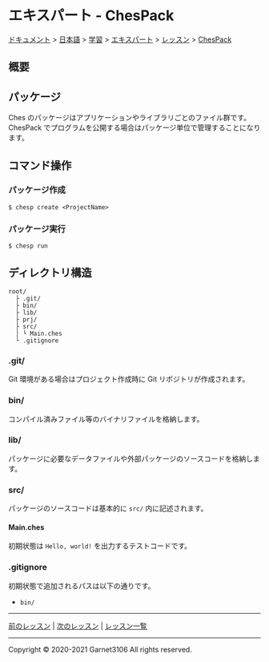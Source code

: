 # エキスパート - ChesPack

[ドキュメント](../../../../../index.md) > [日本語](../../../../index.md) > [学習](../../../index.md) > [エキスパート](../../index.md) > [レッスン](../index.md) > [ChesPack](./index.md)

## 概要

## パッケージ

Ches のパッケージはアプリケーションやライブラリごとのファイル群です。ChesPack でプログラムを公開する場合はパッケージ単位で管理することになります。

## コマンド操作

### パッケージ作成

`$ chesp create <ProjectName>`

### パッケージ実行

`$ chesp run`

## ディレクトリ構造

```
root/
  ├ .git/
  ├ bin/
  ├ lib/
  ├ prj/
  ├ src/
  │ └ Main.ches
  └ .gitignore
```

### .git/

Git 環境がある場合はプロジェクト作成時に Git リポジトリが作成されます。

### bin/

コンパイル済みファイル等のバイナリファイルを格納します。

### lib/

パッケージに必要なデータファイルや外部パッケージのソースコードを格納します。

### src/

パッケージのソースコードは基本的に `src/` 内に記述されます。

#### Main.ches

初期状態は `Hello, world!` を出力するテストコードです。

### .gitignore

初期状態で追加されるパスは以下の通りです。

- `bin/`

---

[前のレッスン](../environment/index.md) | [次のレッスン](..//index.md) | [レッスン一覧](../index.md)

---

Copyright © 2020-2021 Garnet3106 All rights reserved.
